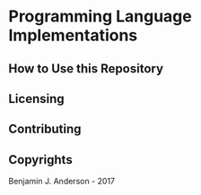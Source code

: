 # Programming Language Implementations

## How to Use this Repository

## Licensing

## Contributing

## Copyrights
Benjamin J. Anderson - 2017